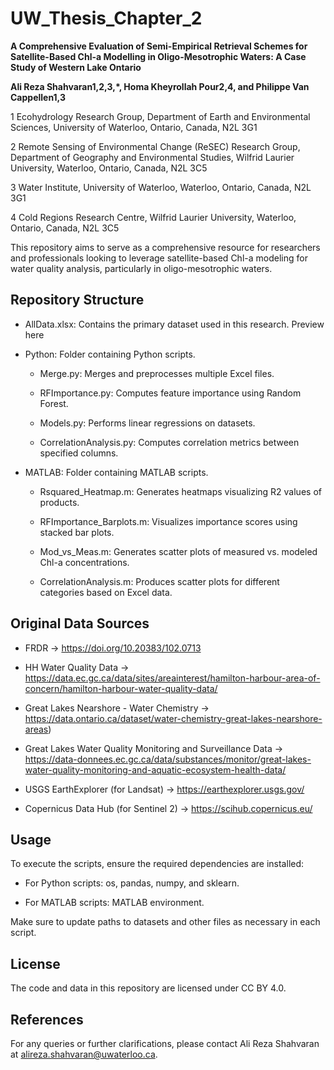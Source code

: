 # UW_Thesis_Chapter_2

**A Comprehensive Evaluation of Semi-Empirical Retrieval Schemes for Satellite-Based Chl-a Modelling in Oligo-Mesotrophic Waters: A Case Study of Western Lake Ontario**


**Ali Reza Shahvaran1,2,3,*, Homa Kheyrollah Pour2,4, and Philippe Van Cappellen1,3**


1 Ecohydrology Research Group, Department of Earth and Environmental Sciences, University of Waterloo, Ontario, Canada, N2L 3G1

2 Remote Sensing of Environmental Change (ReSEC) Research Group, Department of Geography and Environmental Studies, Wilfrid Laurier University, Waterloo, Ontario, Canada, N2L 3C5

3 Water Institute, University of Waterloo, Waterloo, Ontario, Canada, N2L 3G1

4 Cold Regions Research Centre, Wilfrid Laurier University, Waterloo, Ontario, Canada, N2L 3C5
  
  
  
This repository aims to serve as a comprehensive resource for researchers and professionals looking to leverage satellite-based Chl-a modeling for water quality analysis, particularly in oligo-mesotrophic waters.
  
  
  
## Repository Structure

  - AllData.xlsx: Contains the primary dataset used in this research. Preview here
  
  -  Python: Folder containing Python scripts.
  
      - Merge.py: Merges and preprocesses multiple Excel files.
    
      - RFImportance.py: Computes feature importance using Random Forest.
    
      - Models.py: Performs linear regressions on datasets.
    
      - CorrelationAnalysis.py: Computes correlation metrics between specified columns.
    
  -  MATLAB: Folder containing MATLAB scripts.
  
      - Rsquared_Heatmap.m: Generates heatmaps visualizing R2 values of products.
    
      - RFImportance_Barplots.m: Visualizes importance scores using stacked bar plots.
    
      - Mod_vs_Meas.m: Generates scatter plots of measured vs. modeled Chl-a concentrations.
    
      - CorrelationAnalysis.m: Produces scatter plots for different categories based on Excel data.
  
  
  
## Original Data Sources

- FRDR → https://doi.org/10.20383/102.0713

- HH Water Quality Data → https://data.ec.gc.ca/data/sites/areainterest/hamilton-harbour-area-of-concern/hamilton-harbour-water-quality-data/

- Great Lakes Nearshore - Water Chemistry → https://data.ontario.ca/dataset/water-chemistry-great-lakes-nearshore-areas) 

- Great Lakes Water Quality Monitoring and Surveillance Data → https://data-donnees.ec.gc.ca/data/substances/monitor/great-lakes-water-quality-monitoring-and-aquatic-ecosystem-health-data/

- USGS EarthExplorer (for Landsat) → https://earthexplorer.usgs.gov/

- Copernicus Data Hub (for Sentinel 2) → https://scihub.copernicus.eu/
  
  
  
## Usage

To execute the scripts, ensure the required dependencies are installed:

- For Python scripts: os, pandas, numpy, and sklearn.

- For MATLAB scripts: MATLAB environment.

Make sure to update paths to datasets and other files as necessary in each script.
  
  
  
## License

The code and data in this repository are licensed under CC BY 4.0.
  
  
  
## References
For any queries or further clarifications, please contact Ali Reza Shahvaran at alireza.shahvaran@uwaterloo.ca.

